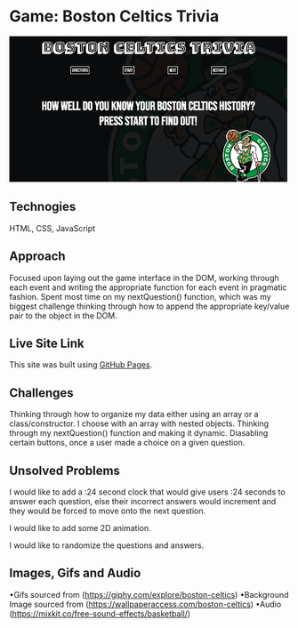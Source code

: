 # Game: Boston Celtics Trivia 

![Boston Celtics Trivia](https://github.com/juliocolon/Boston-Celtics-Trivia-/blob/main/Image/BostonCelticsTrivia.png)

## Technogies 
HTML, CSS, JavaScript 

## Approach
Focused upon laying out the game interface in the DOM, working through each event and writing the appropriate function for each event in pragmatic fashion. 
Spent most time on my nextQuestion() function, which was my biggest challenge thinking through how to append the appropriate key/value pair to the object in the DOM. 

## Live Site Link 
This site was built using [GitHub Pages](https://juliocolon.github.io/Boston-Celtics-Trivia-/).

## Challenges 
Thinking through how to organize my data either using an array or a class/constructor. I choose with an array with nested objects. 
Thinking through my nextQuestion() function and making it dynamic. 
Diasabling certain buttons, once a user made a choice on a given question. 

## Unsolved Problems 
I would like to add a :24 second clock that would give users :24 seconds to answer each question, else their incorrect answers would increment and they 
would be forced to move onto the next question. 

I would like to add some 2D animation. 

I would like to randomize the questions and answers. 

## Images, Gifs and Audio

•Gifs sourced from (https://giphy.com/explore/boston-celtics)
•Background Image sourced from (https://wallpaperaccess.com/boston-celtics)
•Audio (https://mixkit.co/free-sound-effects/basketball/)





